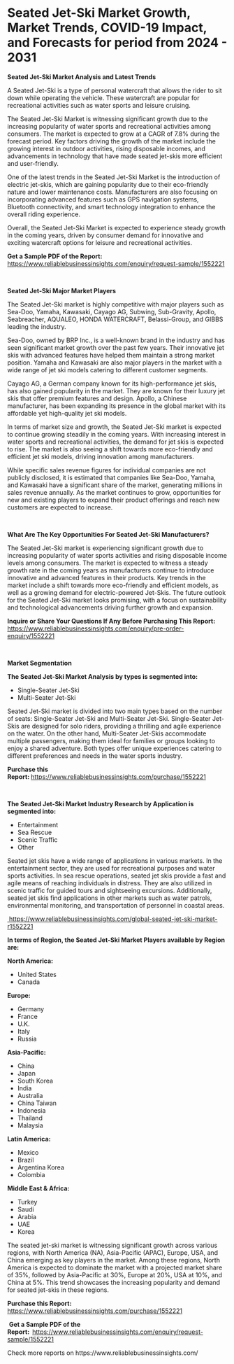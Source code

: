 <p><h1>Seated Jet-Ski Market Growth, Market Trends, COVID-19 Impact, and Forecasts for period from 2024 - 2031</h1></p><p><strong>Seated Jet-Ski Market Analysis and Latest Trends</strong></p>
<p><p>A Seated Jet-Ski is a type of personal watercraft that allows the rider to sit down while operating the vehicle. These watercraft are popular for recreational activities such as water sports and leisure cruising.</p><p>The Seated Jet-Ski Market is witnessing significant growth due to the increasing popularity of water sports and recreational activities among consumers. The market is expected to grow at a CAGR of 7.8% during the forecast period. Key factors driving the growth of the market include the growing interest in outdoor activities, rising disposable incomes, and advancements in technology that have made seated jet-skis more efficient and user-friendly.</p><p>One of the latest trends in the Seated Jet-Ski Market is the introduction of electric jet-skis, which are gaining popularity due to their eco-friendly nature and lower maintenance costs. Manufacturers are also focusing on incorporating advanced features such as GPS navigation systems, Bluetooth connectivity, and smart technology integration to enhance the overall riding experience.</p><p>Overall, the Seated Jet-Ski Market is expected to experience steady growth in the coming years, driven by consumer demand for innovative and exciting watercraft options for leisure and recreational activities.</p></p>
<p><strong>Get a Sample PDF of the Report:&nbsp;</strong> <a href="https://www.reliablebusinessinsights.com/enquiry/request-sample/1552221">https://www.reliablebusinessinsights.com/enquiry/request-sample/1552221</a></p>
<p>&nbsp;</p>
<p><strong>Seated Jet-Ski Major Market Players</strong></p>
<p><p>The Seated Jet-Ski market is highly competitive with major players such as Sea-Doo, Yamaha, Kawasaki, Cayago AG, Subwing, Sub-Gravity, Apollo, Seabreacher, AQUALEO, HONDA WATERCRAFT, Belassi-Group, and GIBBS leading the industry. </p><p>Sea-Doo, owned by BRP Inc., is a well-known brand in the industry and has seen significant market growth over the past few years. Their innovative jet skis with advanced features have helped them maintain a strong market position. Yamaha and Kawasaki are also major players in the market with a wide range of jet ski models catering to different customer segments.</p><p>Cayago AG, a German company known for its high-performance jet skis, has also gained popularity in the market. They are known for their luxury jet skis that offer premium features and design. Apollo, a Chinese manufacturer, has been expanding its presence in the global market with its affordable yet high-quality jet ski models.</p><p>In terms of market size and growth, the Seated Jet-Ski market is expected to continue growing steadily in the coming years. With increasing interest in water sports and recreational activities, the demand for jet skis is expected to rise. The market is also seeing a shift towards more eco-friendly and efficient jet ski models, driving innovation among manufacturers.</p><p>While specific sales revenue figures for individual companies are not publicly disclosed, it is estimated that companies like Sea-Doo, Yamaha, and Kawasaki have a significant share of the market, generating millions in sales revenue annually. As the market continues to grow, opportunities for new and existing players to expand their product offerings and reach new customers are expected to increase.</p></p>
<p>&nbsp;</p>
<p><strong>What Are The Key Opportunities For Seated Jet-Ski Manufacturers?</strong></p>
<p><p>The Seated Jet-Ski market is experiencing significant growth due to increasing popularity of water sports activities and rising disposable income levels among consumers. The market is expected to witness a steady growth rate in the coming years as manufacturers continue to introduce innovative and advanced features in their products. Key trends in the market include a shift towards more eco-friendly and efficient models, as well as a growing demand for electric-powered Jet-Skis. The future outlook for the Seated Jet-Ski market looks promising, with a focus on sustainability and technological advancements driving further growth and expansion.</p></p>
<p><strong>Inquire or Share Your Questions If Any Before Purchasing This Report:</strong> <a href="https://www.reliablebusinessinsights.com/enquiry/pre-order-enquiry/1552221">https://www.reliablebusinessinsights.com/enquiry/pre-order-enquiry/1552221</a></p>
<p>&nbsp;</p>
<p><strong>Market Segmentation</strong></p>
<p><strong>The Seated Jet-Ski Market Analysis by types is segmented into:</strong></p>
<p><ul><li>Single-Seater Jet-Ski</li><li>Multi-Seater Jet-Ski</li></ul></p>
<p><p>Seated Jet-Ski market is divided into two main types based on the number of seats: Single-Seater Jet-Ski and Multi-Seater Jet-Ski. Single-Seater Jet-Skis are designed for solo riders, providing a thrilling and agile experience on the water. On the other hand, Multi-Seater Jet-Skis accommodate multiple passengers, making them ideal for families or groups looking to enjoy a shared adventure. Both types offer unique experiences catering to different preferences and needs in the water sports industry.</p></p>
<p><strong>Purchase this Report:&nbsp;</strong><a href="https://www.reliablebusinessinsights.com/purchase/1552221">https://www.reliablebusinessinsights.com/purchase/1552221</a></p>
<p>&nbsp;</p>
<p><strong>The Seated Jet-Ski Market Industry Research by Application is segmented into:</strong></p>
<p><ul><li>Entertainment</li><li>Sea Rescue</li><li>Scenic Traffic</li><li>Other</li></ul></p>
<p><p>Seated jet skis have a wide range of applications in various markets. In the entertainment sector, they are used for recreational purposes and water sports activities. In sea rescue operations, seated jet skis provide a fast and agile means of reaching individuals in distress. They are also utilized in scenic traffic for guided tours and sightseeing excursions. Additionally, seated jet skis find applications in other markets such as water patrols, environmental monitoring, and transportation of personnel in coastal areas.</p></p>
<p><a href="https://www.reliablebusinessinsights.com/global-seated-jet-ski-market-r1552221">&nbsp;https://www.reliablebusinessinsights.com/global-seated-jet-ski-market-r1552221</a></p>
<p><strong>In terms of Region, the Seated Jet-Ski Market Players available by Region are:</strong></p>
<p>
    <p> <strong> North America: </strong>
        <ul>
            <li>United States</li>
            <li>Canada</li>
        </ul>
        </p> 
    <p> <strong> Europe: </strong>
        <ul>
            <li>Germany</li>
            <li>France</li>
            <li>U.K.</li>
            <li>Italy</li>
            <li>Russia</li>
        </ul>
        </p> 
    <p> <strong> Asia-Pacific: </strong>
        <ul>
            <li>China</li>
            <li>Japan</li>
            <li>South Korea</li>
            <li>India</li>
            <li>Australia</li>
            <li>China Taiwan</li>
            <li>Indonesia</li>
            <li>Thailand</li>
            <li>Malaysia</li>
        </ul>
        </p> 
    <p> <strong> Latin America: </strong>
        <ul>
            <li>Mexico</li>
            <li>Brazil</li>
            <li>Argentina Korea</li>
            <li>Colombia</li>
        </ul>
        </p> 
    <p> <strong> Middle East & Africa: </strong>
        <ul>
            <li>Turkey</li>
            <li>Saudi</li>
            <li>Arabia</li>
            <li>UAE</li>
            <li>Korea</li>
        </ul>
    </p>
    </p>
<p><p>The seated jet-ski market is witnessing significant growth across various regions, with North America (NA), Asia-Pacific (APAC), Europe, USA, and China emerging as key players in the market. Among these regions, North America is expected to dominate the market with a projected market share of 35%, followed by Asia-Pacific at 30%, Europe at 20%, USA at 10%, and China at 5%. This trend showcases the increasing popularity and demand for seated jet-skis in these regions.</p></p>
<p><strong>Purchase this Report: </strong><a href="https://www.reliablebusinessinsights.com/purchase/1552221">https://www.reliablebusinessinsights.com/purchase/1552221</a></p>
<p>&nbsp;<strong>Get a Sample PDF of the Report:&nbsp;&nbsp;</strong><a href="https://www.reliablebusinessinsights.com/enquiry/request-sample/1552221">https://www.reliablebusinessinsights.com/enquiry/request-sample/1552221</a></p>
<p><strong></strong></p>
<p>Check more reports on https://www.reliablebusinessinsights.com/</p>